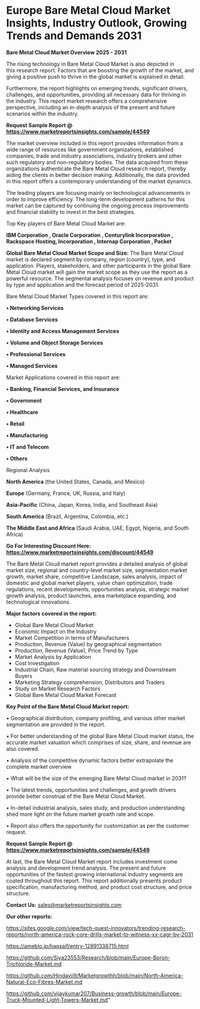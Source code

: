 # Europe Bare Metal Cloud Market Insights, Industry Outlook, Growing Trends and Demands 2031

<Strong> Bare Metal Cloud Market Overview 2025 - 2031</strong>

The rising technology in Bare Metal Cloud Market is also depicted in this research report. Factors that are boosting the growth of the market, and giving a positive push to thrive in the global market is explained in detail.

Furthermore, the report highlights on emerging trends, significant drivers, challenges, and opportunities, providing all necessary data for thriving in the industry. This report market research offers a comprehensive perspective, including an in-depth analysis of the present and future scenarios within the industry.

<strong>Request Sample Report @ <a href=https://www.marketreportsinsights.com/sample/44549>https://www.marketreportsinsights.com/sample/44549</a></strong>

The market overview included in this report provides information from a wide range of resources like government organizations, established companies, trade and industry associations, industry brokers and other such regulatory and non-regulatory bodies. The data acquired from these organizations authenticate the Bare Metal Cloud research report, thereby aiding the clients in better decision making. Additionally, the data provided in this report offers a contemporary understanding of the market dynamics.

The leading players are focusing mainly on technological advancements in order to improve efficiency. The long-term development patterns for this market can be captured by continuing the ongoing process improvements and financial stability to invest in the best strategies.

Top Key players of Bare Metal Cloud Market are:

<strong>IBM Corporation , Oracle Corporation , Centurylink Incorporation , Rackspace Hosting, Incorporation , Internap Corporation , Packet </strong>

<strong><b>Global Bare Metal Cloud Market Scope and Size:</b></strong>
The Bare Metal Cloud market is declared segment by company, region (country), type, and application. Players, stakeholders, and other participants in the global Bare Metal Cloud market will gain the market scope as they use the report as a powerful resource. The segmental analysis focuses on revenue and product by type and application and the forecast period of 2025-2031.

Bare Metal Cloud Market Types covered in this report are:

<strong>•  Networking Services 

•  Database Services 

•  Identity and Access Management Services 

•  Volume and Object Storage Services 

•  Professional Services 

•  Managed Services</strong>

Market Applications covered in this report are:

<strong>•  Banking, Financial Services, and Insurance 

•  Government 

•  Healthcare 

•  Retail 

•  Manufacturing 

•  IT and Telecom 

•  Others</strong> 

Regional Analysis

<strong>North America</strong> (the United States, Canada, and Mexico)

<strong>Europe</strong> (Germany, France, UK, Russia, and Italy)

<strong>Asia-Pacific</strong> (China, Japan, Korea, India, and Southeast Asia)

<strong>South America</strong> (Brazil, Argentina, Colombia, etc.)

<strong>The Middle East and Africa</strong> (Saudi Arabia, UAE, Egypt, Nigeria, and South Africa)

<strong>Go For Interesting Discount Here: <a href=https://www.marketreportsinsights.com/discount/44549>https://www.marketreportsinsights.com/discount/44549</a></strong>

The Bare Metal Cloud market report provides a detailed analysis of global market size, regional and country-level market size, segmentation market growth, market share, competitive Landscape, sales analysis, impact of domestic and global market players, value chain optimization, trade regulations, recent developments, opportunities analysis, strategic market growth analysis, product launches, area marketplace expanding, and technological innovations.

<strong><b>Major factors covered in the report:</b></strong>
<ul>
  <li>Global Bare Metal Cloud Market </li>
  <li>Economic Impact on the Industry</li>
  <li>Market Competition in terms of Manufacturers</li>
  <li>Production, Revenue (Value) by geographical segmentation</li>
  <li>Production, Revenue (Value), Price Trend by Type</li>
  <li>Market Analysis by Application</li>
  <li>Cost Investigation</li>
  <li>Industrial Chain, Raw material sourcing strategy and Downstream Buyers</li>
  <li>Marketing Strategy comprehension, Distributors and Traders</li>
  <li>Study on Market Research Factors</li>
  <li>Global Bare Metal Cloud Market Forecast</li>
</ul>

<strong><b>Key Point of the Bare Metal Cloud Market report:</b></strong>

• Geographical distribution, company profiling, and various other market segmentation are provided in the report.

• For better understanding of the global Bare Metal Cloud market status, the accurate market valuation which comprises of size, share, and revenue are also covered.

• Analysis of the competitive dynamic factors better extrapolate the complete market overview

• What will be the size of the emerging Bare Metal Cloud market in 2031?

• The latest trends, opportunities and challenges, and growth drivers provide better construal of the Bare Metal Cloud Market.

• In-detail industrial analysis, sales study, and production understanding shed more light on the future market growth rate and scope.

• Report also offers the opportunity for customization as per the customer request.

<strong>Request Sample Report @ <a href=https://www.marketreportsinsights.com/sample/44549>https://www.marketreportsinsights.com/sample/44549</a></strong>

At last, the Bare Metal Cloud Market report includes investment come analysis and development trend analysis. The present and future opportunities of the fastest growing international industry segments are coated throughout this report. This report additionally presents product specification, manufacturing method, and product cost structure, and price structure.

<strong>Contact Us:</strong>
sales@marketreportsinsights.com

<strong>Our other reports:</strong>

<a href=https://sites.google.com/view/tech-quest-innovators/trending-research-reports/north-america-rock-core-drills-market-to-witness-xx-cagr-by-2031>https://sites.google.com/view/tech-quest-innovators/trending-research-reports/north-america-rock-core-drills-market-to-witness-xx-cagr-by-2031</a>

<a href=https://ameblo.jp/haqsaif/entry-12891338715.html>https://ameblo.jp/haqsaif/entry-12891338715.html</a>

<a href=https://github.com/Siya23553/Research/blob/main/Europe-Boron-Trichloride-Market.md>https://github.com/Siya23553/Research/blob/main/Europe-Boron-Trichloride-Market.md</a>

<a href=https://github.com/Hindavii9/Marketgrowthh/blob/main/North-America-Natural-Eco-Fibres-Market.md>https://github.com/Hindavii9/Marketgrowthh/blob/main/North-America-Natural-Eco-Fibres-Market.md</a>

<a href=https://github.com/vijaykumar207/Business-growth/blob/main/Europe-Truck-Mounted-Light-Towers-Market.md>https://github.com/vijaykumar207/Business-growth/blob/main/Europe-Truck-Mounted-Light-Towers-Market.md</a>"
